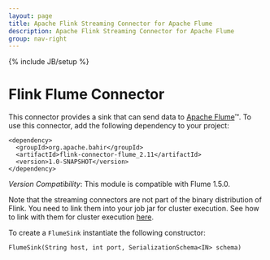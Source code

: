 ```yaml
---
layout: page
title: Apache Flink Streaming Connector for Apache Flume
description: Apache Flink Streaming Connector for Apache Flume
group: nav-right
---
```

<!--
{% comment %}
Licensed to the Apache Software Foundation (ASF) under one or more
contributor license agreements.  See the NOTICE file distributed with
this work for additional information regarding copyright ownership.
The ASF licenses this file to you under the Apache License, Version 2.0
(the "License"); you may not use this file except in compliance with
the License.  You may obtain a copy of the License at

http://www.apache.org/licenses/LICENSE-2.0

Unless required by applicable law or agreed to in writing, software
distributed under the License is distributed on an "AS IS" BASIS,
WITHOUT WARRANTIES OR CONDITIONS OF ANY KIND, either express or implied.
See the License for the specific language governing permissions and
limitations under the License.
{% endcomment %}
-->

{% include JB/setup %}

# Flink Flume Connector

This connector provides a sink that can send data to [Apache Flume](https://flume.apache.org/)™. To use this connector, add the
following dependency to your project:

    <dependency>
      <groupId>org.apache.bahir</groupId>
      <artifactId>flink-connector-flume_2.11</artifactId>
      <version>1.0-SNAPSHOT</version>
    </dependency>

*Version Compatibility*: This module is compatible with Flume 1.5.0.

Note that the streaming connectors are not part of the binary distribution of Flink. You need to link them into your job jar for cluster execution.
See how to link with them for cluster execution [here](https://ci.apache.org/projects/flink/flink-docs-release-1.2/dev/linking.html).

To create a `FlumeSink` instantiate the following constructor:

    FlumeSink(String host, int port, SerializationSchema<IN> schema)
    